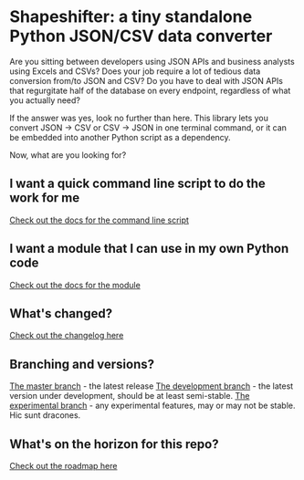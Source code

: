 # Shapeshifter: a tiny standalone Python JSON/CSV data converter

Are you sitting between developers using JSON APIs and business analysts using Excels and CSVs? Does your job require a lot of tedious data conversion from/to JSON and CSV? Do you have to deal with JSON APIs that regurgitate half of the database on every endpoint, regardless of what you actually need?

If the answer was yes, look no further than here. This library lets you convert JSON -> CSV or CSV -> JSON in one terminal command, or it can be embedded into another Python script as a dependency.

Now, what are you looking for?

## I want a quick command line script to do the work for me

[Check out the docs for the command line script](./docs/command_line_docs.md)

## I want a module that I can use in my own Python code

[Check out the docs for the module](./docs/module_docs.md)

## What's changed?

[Check out the changelog here](./CHANGELOG.md)

## Branching and versions?

[The master branch](https://github.com/raybergholm/shapeshifter/tree/master) - the latest release
[The development branch](https://github.com/raybergholm/shapeshifter/tree/development) - the latest version under development, should be at least semi-stable.
[The experimental branch](https://github.com/raybergholm/shapeshifter/tree/experimental) - any experimental features, may or may not be stable. Hic sunt dracones.

## What's on the horizon for this repo?

[Check out the roadmap here](./Roadmap.md)
